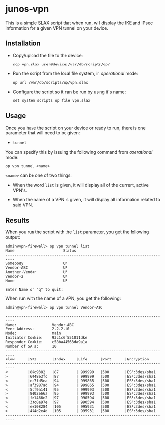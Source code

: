 # junos-vpn #

This is a simple [SLAX][1] script that when run, will display the IKE and IPsec information for a given VPN
tunnel on your device.

## Installation ##

* Copy/upload the file to the device:

    `scp vpn.slax user@device:/var/db/scripts/op/`

* Run the script from the local file system, in *_operational_* mode:

    `op url /var/db/scripts/op/vpn.slax`

* Configure the script so it can be run by using it's name:

    `set system scripts op file vpn.slax`

## Usage ##
Once you have the script on your device or ready to run, there is one parameter that will need to be given:

* `tunnel`

You can specify this by issuing the following command from *_operational_* mode:

`op vpn tunnel <name>`

`<name>` can be one of two things:
* When the word `list` is given, it will display all of the current, active VPN's.

*  When the name of a VPN is given, it will display all information related to said VPN.

## Results ##

When you run the script with the `list` parameter, you get the following output:

```
admin@vpn-firewall> op vpn tunnel list
Name                      Status
--------------------------------------------------------------------------
Somebody                  UP
Vendor-ABC                UP
Another-Vendor            UP
Vendor-2                  UP
Home                      UP

Enter Name or "q" to quit: 
```

When run with the name of a VPN, you get the following:

```
admin@vpn-firewall> op vpn tunnel Vendor-ABC

--------------------------------------------------------------------------
Name:                Vendor-ABC
Peer Address:        2.2.2.10
Mode:                main
Initiator Cookie:    93c1c6f551011dke
Responder Cookie:    c58ba44563da9a1a
Number of SA's:      10
--------------------------------------------------------------------------
Flow      |SPI       |Index     |Life      |Port      |Encryption
--------------------------------------------------------------------------
<         |86c9382   |87        | 999999   |500       |ESP:3des/sha1
>         |6048e3fc  |87        | 999999   |500       |ESP:3des/sha1
<         |ec7fd5ea  |94        | 999865   |500       |ESP:3des/sha1
>         |af3987ad  |94        | 999865   |500       |ESP:3des/sha1
<         |5cf9a141  |95        | 999993   |500       |ESP:3des/sha1
>         |8d02e66a  |95        | 999993   |500       |ESP:3des/sha1
<         |fe1466e2  |97        | 990594   |500       |ESP:3des/sha1
>         |33c8e97e  |97        | 990594   |500       |ESP:3des/sha1
<         |ee108284  |105       | 995931   |500       |ESP:3des/sha1
>         |454d2e4d  |105       | 995931   |500       |ESP:3des/sha1
--------------------------------------------------------------------------
```

[1]: http://techwiki.juniper.net/Automation_Scripting/Scripts_by_Languages/SLAX "SLAX"
